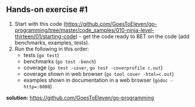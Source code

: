 ## Hands-on exercise #1
1. Start with this code (https://github.com/GoesToEleven/go-programming/tree/master/code_samples/010-ninja-level-thirteen/01/starting-code) - get the code ready to BET on the code (add benchmarks, examples, tests). 
2. Run the following in this order:
   - tests (`go test`)
   - benchmarks (`go test -bench`)
   - coverage (`go test -cover`, `go test -coverprofile c.out`)
   - coverage shown in web browser (`go tool cover -html=c.out`)
   - examples shown in documentation in a web browser (`godoc -http=:8080`)

**solution:** https://github.com/GoesToEleven/go-programming 